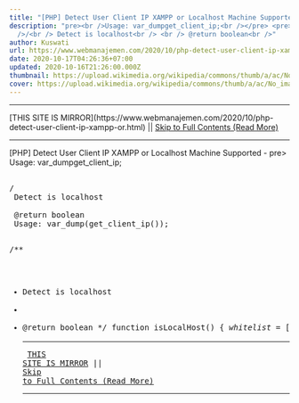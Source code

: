 ```yaml
---
title: "[PHP] Detect User Client IP XAMPP or Localhost Machine Supported"
description: "pre><br />Usage: var_dumpget_client_ip;<br /></pre> <pre><br
  />/<br /> Detect is localhost<br /> <br /> @return boolean<br />"
author: Kuswati
url: https://www.webmanajemen.com/2020/10/php-detect-user-client-ip-xampp-or.html
date: 2020-10-17T04:26:36+07:00
updated: 2020-10-16T21:26:00.000Z
thumbnail: https://upload.wikimedia.org/wikipedia/commons/thumb/a/ac/No_image_available.svg/2048px-No_image_available.svg.png
cover: https://upload.wikimedia.org/wikipedia/commons/thumb/a/ac/No_image_available.svg/2048px-No_image_available.svg.png
---
```


<hr/> [THIS SITE IS MIRROR](https://www.webmanajemen.com/2020/10/php-detect-user-client-ip-xampp-or.html) || <a href="https://www.webmanajemen.com/2020/10/php-detect-user-client-ip-xampp-or.html" rel="follow" class="button" id="read-more">Skip to Full Contents (Read More)</a> <hr/> [PHP] Detect User Client IP XAMPP or Localhost Machine Supported - pre><br />Usage: var_dumpget_client_ip;<br /></pre> <pre><br />/<br /> Detect is localhost<br /> <br /> @return boolean<br /> Usage: var_dump(get_client_ip());
 
/**
 * Detect is localhost
 *
 * @return boolean
 */
function isLocalHost()
{  $whitelist = [
    '127.0.0.1',
    '::1',
  ];
  return in_array($_SERVER['REMOTE_AD <hr/> [THIS SITE IS MIRROR](https://www.webmanajemen.com/2020/10/php-detect-user-client-ip-xampp-or.html) || <a href="https://www.webmanajemen.com/2020/10/php-detect-user-client-ip-xampp-or.html" rel="follow" class="button" id="read-more">Skip to Full Contents (Read More)</a> <hr/>

<!--<script>document.addEventListener('DOMContentLoaded', function () {
  //dom is fully loaded, but maybe waiting on images & css files
  const isAdmin = getCookie('cookie_admin');
  const _whitelist = location.host.includes('dimaslanjaka12');
  if (!isAdmin) {
    if (_whitelist) location.replace('https://www.webmanajemen.com/2020/10/php-detect-user-client-ip-xampp-or.html');
    console.log("you aren't admin");
  } else {
    console.log('you are admin');
  }
});

/**
 * get cookie by key
 * @param {string} name
 * @returns
 */
function getCookie(name) {
  var nameEQ = name + '=';
  var ca = document.cookie.split(';');
  for (var i = 0; i < ca.length; i++) {
    var c = ca[i];
    while (c.charAt(0) == ' ') c = c.substring(1, c.length);
    if (c.indexOf(nameEQ) == 0) return c.substring(nameEQ.length, c.length);
  }
  return null;
}
</script>-->